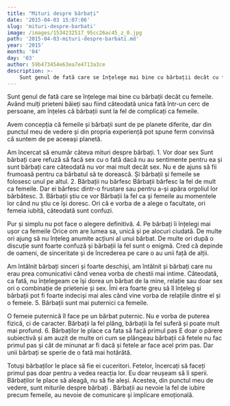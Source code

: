 ```yaml
---
title: "Mituri despre bărbați"
date: '2015-04-03 15:07:06'
slug: 'mituri-despre-barbati'
image: /images/1534232517_95cc26ac45_z_0.jpg
path: '2015-04-03-mituri-despre-barbati.md'
year: '2015'
month: '04'
day: '03'
author: 59b473454e63ea7e4713a3ce
description: >-
    Sunt genul de fată care se înțelege mai bine cu bărbații decât cu femeile. Având mulți prieteni băieți sau fiind câteodată unica fată într-un cerc de persoane, am înțeles că bărbații sunt la fel de co
---
```

<div class="kg-card-markdown"><p>Sunt genul de fată care se înțelege mai bine cu bărbații decât cu femeile. Având mulți prieteni băieți sau fiind câteodată unica fată într-un cerc de persoane, am înțeles că bărbații sunt la fel de complicați ca femeile.</p>
<p>Avem concepția că femeile și bărbații sunt de pe planete diferite, dar din punctul meu de vedere și din propria experiență pot spune ferm convinsă că suntem de pe aceeași planetă.</p>
<p>Am încercat să enumăr câteva mituri despre bărbați. 1. Vor doar sex Sunt bărbați care refuză să facă sex cu o fată dacă nu au sentimente pentru ea și sunt bărbați care câteodată nu vor mai mult decât sex. Nu e de ajuns să fii frumoasă pentru ca bărbatul să te dorească. Și bărbații și femeile se folosesc unul pe altul. 2. Bărbații nu bârfesc Bărbații bârfesc la fel de mult ca femeile. Dar ei bârfesc dintr-o frustare sau pentru a-și apăra orgoliul lor bărbătesc. 3. Bărbații știu ce vor Bărbații la fel ca și femeile au momentele lor când nu știu ce își doresc. Ori că e vorba de a alege o facultate, ori femeia iubită, câteodată sunt confuzi.</p>
<p>Pur și simplu nu pot face o alegere definitivă. 4. Pe bărbați îi înțelegi mai ușor ca femeile Orice om are lumea sa, unică și pe alocuri ciudată. De multe ori ajung să nu înțeleg anumite acțiuni al unui bărbat. De multe ori după o discuție sunt foarte confuză și bărbații la fel sunt o enigmă. Cred că depinde de oameni, de sinceritate și de încrederea pe care o au unii față de alții.</p>
<p>Am întâlnit bărbați sinceri și foarte deschiși, am întâlnit și bărbați care nu erau prea comunicativi când venea vorba de chestii mai intime. Câteodată, ca fată, nu înțelegeam ce își dorea un bărbat de la mine, relație sau doar sex ori o combinație de prietenie și sex. Îmi era foarte greu să îl înțeleg și bărbații pot fi foarte indeciși mai ales când vine vorba de relațiile dintre el și o femeie. 5. Bărbații sunt mai puternici ca femeile.</p>
<p>O femeie puternică îl face pe un bărbat puternic. Nu e vorba de puterea fizică, ci de caracter. Bărbații la fel plâng, bărbații la fel suferă și poate mult mai profund. 6. Bărbaților le place ca fata să facă primul pas E doar o părere subiectivă și am auzit de multe ori cum se plângeau bărbații că fetele nu fac primul pas și cât de minunat ar fi dacă și fetele ar face acel prim pas. Dar unii bărbați se sperie de o fată mai hotărâtă.</p>
<p>Totuși bărbaților le place să fie ei cuceritori. Fetelor, încercați să faceți primul pas doar pentru a vedea reacția lor. Eu doar reușeam să îi sperii. Bărbaților le place să aleagă, nu să fie aleși. Acestea, din punctul meu de vedere, sunt miturile despre bărbați . Bărbații au nevoie la fel de iubire precum femeile, au nevoie de comunicare și implicare emoțională.</p>
</div>
    